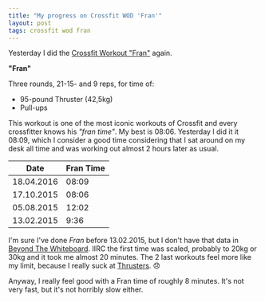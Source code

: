 ```yaml
---
title: "My progress on Crossfit WOD 'Fran'"
layout: post
tags: crossfit wod fran
---
```


Yesterday I did the [Crossfit Workout "Fran"][0] again.

**"Fran"**

Three rounds, 21-15- and 9 reps, for time of:

* 95-pound Thruster (42,5kg)
* Pull-ups

This workout is one of the most iconic workouts of Crossfit and every crossfitter knows his *"fran time"*. My best is 08:06. Yesterday I did it it 08:09, which I consider a good time considering that I sat around on my desk all time and was working out almost 2 hours later as usual.

 Date       | Fran Time 
------------|----------
 18.04.2016 | 08:09
 17.10.2015 | 08:06
 05.08.2015 | 12:02
 13.02.2015 | 9:36

I'm sure I've done *Fran* before 13.02.2015, but I don't have that data in [Beyond The Whiteboard][1]. IIRC the first time was scaled, probably to 20kg or 30kg and it took me almost 20 minutes. The 2 last workouts feel more like my limit, because I really suck at [Thrusters][2]. 😞

Anyway, I really feel good with a Fran time of roughly 8 minutes. It's not very fast, but it's not horribly slow either.

[0]: https://www.crossfit.com/workout/2004/11/21
[1]: https://beyondthewhiteboard.com/members/147555
[2]: https://www.youtube.com/watch?v=aea5BGj9a8Y
